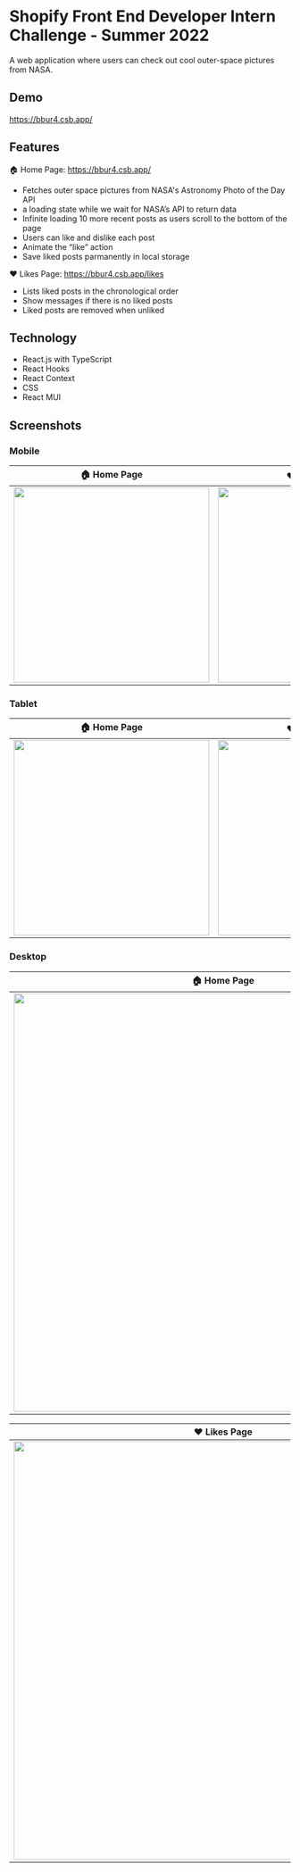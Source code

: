 # Shopify Front End Developer Intern Challenge - Summer 2022

A web application where users can check out cool outer-space pictures from NASA.

## Demo
https://bbur4.csb.app/

## Features

🏠 Home Page: https://bbur4.csb.app/

- Fetches outer space pictures from NASA's Astronomy Photo of the Day API
- a loading state while we wait for NASA’s API to return data
- Infinite loading 10 more recent posts as users scroll to the bottom of the page
- Users can like and dislike each post
- Animate the “like” action
- Save liked posts parmanently in local storage

❤️ Likes Page: https://bbur4.csb.app/likes

- Lists liked posts in the chronological order
- Show messages if there is no liked posts
- Liked posts are removed when unliked

## Technology
- React.js with TypeScript
- React Hooks
- React Context
- CSS
- React MUI

## Screenshots

### Mobile 

| 🏠 Home Page | ❤️ Likes Page |
| - | - |
| <img src="https://user-images.githubusercontent.com/60908906/150039629-e4ae1444-224a-43e0-b9c7-b2d858869b52.png" width="350px" /> | <img src="https://user-images.githubusercontent.com/60908906/150039653-c127cb82-19b6-4af3-925d-e9761bde3ddb.png" width="350px" /> |

### Tablet

| 🏠 Home Page | ❤️ Likes Page |
| - | - |
| <img src="https://user-images.githubusercontent.com/60908906/150040159-3d3ed45c-5fd9-4c63-bb59-7db54edca84b.png" width="350px" /> | <img src="https://user-images.githubusercontent.com/60908906/150040171-e0873223-5e58-4530-a935-f2a4e474b445.png" width="350px" /> |

### Desktop
| 🏠 Home Page |
| - |
| <img src="https://user-images.githubusercontent.com/60908906/150040362-6955e9d9-94ec-476b-a311-c292db6bf4bb.png" width="750px" /> | 

| ❤️ Likes Page |
| - |
| <img src="https://user-images.githubusercontent.com/60908906/150040371-dc1a9ae9-0310-4e28-82d9-1a2e6cf20b97.png" width="750px" /> |

